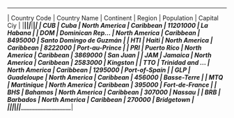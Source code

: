  ____________________________________________________________________________________________________ 
| Country Code |     Country Name |     Continent |    Region | Population |             Capital Ciy |
|______________|__________________|_______________|___________|____________|_________________________|
|          CUB |             Cuba | North America | Caribbean |   11201000 |               La Habana |
|          DOM | Dominican Rep... | North America | Caribbean |    8495000 | Santo Domingo de Guzmán |
|          HTI |            Haiti | North America | Caribbean |    8222000 |          Port-au-Prince |
|          PRI |      Puerto Rico | North America | Caribbean |    3869000 |                San Juan |
|          JAM |          Jamaica | North America | Caribbean |    2583000 |                Kingston |
|          TTO | Trinidad and ... | North America | Caribbean |    1295000 |           Port-of-Spain |
|          GLP |       Guadeloupe | North America | Caribbean |     456000 |             Basse-Terre |
|          MTQ |       Martinique | North America | Caribbean |     395000 |          Fort-de-France |
|          BHS |          Bahamas | North America | Caribbean |     307000 |                  Nassau |
|          BRB |         Barbados | North America | Caribbean |     270000 |              Bridgetown |
|______________|__________________|_______________|___________|____________|_________________________|